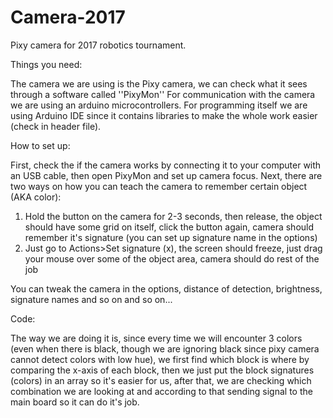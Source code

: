 # Camera-2017
Pixy camera for 2017 robotics tournament.

Things you need:

The camera we are using is the Pixy camera, we can check what it sees through a software called ''PixyMon''
For communication with the camera we are using an arduino microcontrollers.
For programming itself we are using Arduino IDE since it contains libraries to make the whole work easier (check in header file).

How to set up:

First, check the if the camera works by connecting it to your computer with an USB cable, then open PixyMon and set up camera focus.
Next, there are two ways on how you can teach the camera to remember certain object (AKA color):
 1. Hold the button on the camera for 2-3 seconds, then release, the object should have some grid on itself, click the button again, camera should remember it's signature (you can set up signature name in the options)
 2. Just go to Actions>Set signature (x), the screen should freeze, just drag your mouse over some of the object area, camera should do rest of the job
 
You can tweak the camera in the options, distance of detection, brightness, signature names and so on and so on...

Code:

The way we are doing it is, since every time we will encounter 3 colors (even when there is black, though we are ignoring black since pixy camera cannot detect colors with low hue), we first find which block is where by comparing the x-axis of each block, then we just put the block signatures (colors) in an array so it's easier for us, after that, we are checking which combination we are looking at and according to that sending signal to the main board so it can do it's job.
